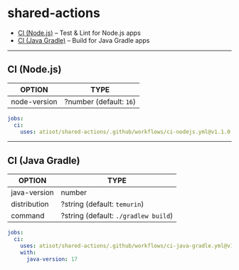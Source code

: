 # shared-actions

- [CI (Node.js)](#ci-nodejs) – Test & Lint for Node.js apps
- [CI (Java Gradle)](#ci-java-gradle) – Build for Java Gradle apps

---

## CI (Node.js)

| OPTION       | TYPE                    |
|--------------|-------------------------|
| node-version | ?number (default: `16`) |

```yaml
jobs:
  ci:
    uses: atisot/shared-actions/.github/workflows/ci-nodejs.yml@v1.1.0
```

---

## CI (Java Gradle)

| OPTION       | TYPE                                 |
|--------------|--------------------------------------|
| java-version | number                               |
| distribution | ?string (default: `temurin`)         |
| command      | ?string (default: `./gradlew build`) |

```yaml
jobs:
  ci:
    uses: atisot/shared-actions/.github/workflows/ci-java-gradle.yml@v1.1.0
    with:
      java-version: 17
```
